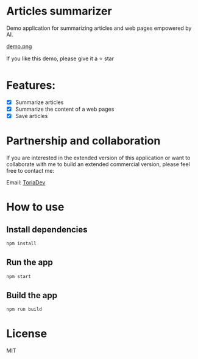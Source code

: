 # Articles summarizer

Demo application for summarizing articles and web pages empowered by AI.

[demo.png](src%2Fassets%2Fdemo.png)

If you like this demo, please give it a :star: star

# Features:
 
- [x] Summarize articles
- [x] Summarize the content of a web pages
- [x] Save articles

# Partnership and collaboration

If you are interested in the extended version of this application or want to collaborate with me to build an extended commercial version, please feel free to contact me:

Email: [ToriaDev](mailto:toriatovawebdev@gmail.com)

# How to use

## Install dependencies

```bash
npm install
```

## Run the app

```bash
npm start
```

## Build the app

```bash
npm run build
```

# License

MIT
```
